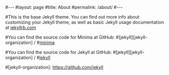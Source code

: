 #---
#layout: page
#title: About
#permalink: /about/
#---

#This is the base Jekyll theme. You can find out more info about customizing your Jekyll theme, as well as basic Jekyll usage documentation at [jekyllrb.com](https://jekyllrb.com/)

#You can find the source code for Minima at GitHub:
#[jekyll][jekyll-organization] /
#[minima](https://github.com/jekyll/minima)

#You can find the source code for Jekyll at GitHub:
#[jekyll][jekyll-organization] /
#[jekyll](https://github.com/jekyll/jekyll)


#[jekyll-organization]: https://github.com/jekyll
